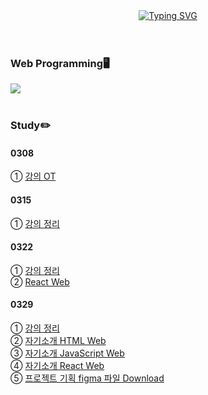 <div align="center">
  <a href="https://git.io/typing-svg"><img src="https://readme-typing-svg.demolab.com?font=Fredoka+One&size=50&pause=1000&color=FFCD00&background=000660&center=true&vCenter=true&random=true&width=1100&height=130&lines=Gnyo's+React+Programming" alt="Typing SVG" /></a>
</div>
</br></br>

### Web Programming🖥️
<img src="https://img.shields.io/badge/react-20232a.svg?style=for-the-badge&logo=react&logoColor=61DAFB"/></br></br>

### Study✏️
#### 0308
① <a href="https://github.com/Gnyo/React/blob/main/0308/readme.md"> 강의 OT </a></br>

#### 0315
① <a href="https://github.com/Gnyo/React/blob/main/0315/readme.md"> 강의 정리 </a></br>

#### 0322
① <a href="https://github.com/Gnyo/React/blob/main/0322/readme.md"> 강의 정리 </a></br>
② <a href="https://gnyo.github.io/React/0322/build/index.html"> React Web </a></br>

#### 0329
① <a href="https://github.com/Gnyo/React/blob/main/0329/readme.md"> 강의 정리 </a></br>
② <a href="https://gnyo.github.io/React/0329/과제/introduce.html"> 자기소개 HTML Web </a></br>
③ <a href="https://gnyo.github.io/React/0329/과제/introduce.html"> 자기소개 JavaScript Web </a></br>
④ <a href="https://gnyo.github.io/React/0329/과제/build/introduce.html"> 자기소개 React Web </a></br>
⑤ <a href="https://github.com/Gnyo/React/blob/main/0329/%EA%B3%BC%EC%A0%9C/HomeWork.fig"> 프로젝트 기획 figma 파일 Download </a></br>

